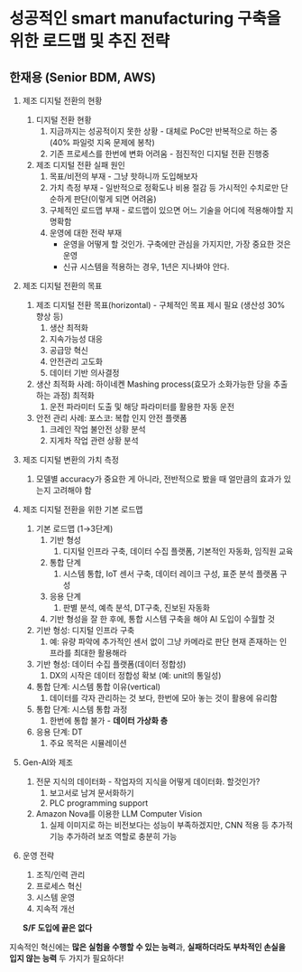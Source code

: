 # 성공적인 smart manufacturing 구축을 위한 로드맵 및 추진 전략

## 한재용 (Senior BDM, AWS)

1. 제조 디지털 전환의 현황
    1. 디지털 전환 현황
        1. 지금까지는 성공적이지 못한 상황 - 대체로 PoC만 반복적으로 하는 중(40% 파일럿 지옥 문제에 봉착)
        2. 기존 프로세스를 한번에 변화 어려움 - 점진적인 디지털 전환 진행중
    2. 제조 디지털 전환 실패 원인
        1. 목표/비전의 부재 - 그냥 핫하니까 도입해보자
        2. 가치 측정 부재 - 일반적으로 정확도나 비용 절감 등 가시적인 수치로만 단순하게 판단(이렇게 되면 어려움)
        3. 구체적인 로드맵 부재 - 로드맵이 있으면 어느 기술을 어디에 적용해야할 지 명확함
        4. 운영에 대한 전략 부재
            - 운영을 어떻게 할 것인가. 구축에만 관심을 가지지만, 가장 중요한 것은 운영
            - 신규 시스템을 적용하는 경우, 1년은 지나봐야 안다.
2. 제조 디지털 전환의 목표
    1. 제조 디지털 전환 목표(horizontal) - 구체적인 목표 제시 필요 (생산성 30% 향상 등)
        1. 생산 최적화
        2. 지속가능성 대응
        3. 공급망 혁신
        4. 안전관리 고도화
        5. 데이터 기반 의사결정
    2. 생산 최적화 사례: 하이네켄 Mashing process(효모가 소화가능한 당을 추출하는 과정) 최적화
        1. 운전 파라미터 도출 및 해당 파라미터를 활용한 자동 운전
    3. 안전 관리 사례: 포스코: 복합 인지 안전 플랫폼
        1. 크레인 작업 불안전 상황 분석
        2. 지게차 작업 관련 상황 분석
3. 제조 디지털 변환의 가치 측정
    1. 모델별 accuracy가 중요한 게 아니라, 전반적으로 봤을 때 얼만큼의 효과가 있는지 고려해야 함
4. 제조 디지털 전환을 위한 기본 로드맵
    1. 기본 로드맵 (1→3단계)
        1. 기반 형성
            1. 디지털 인프라 구축, 데이터 수집 플랫폼, 기본적인 자동화, 임직원 교육
        2. 통합 단계
            1. 시스템 통합, IoT 센서 구축, 데이터 레이크 구성, 표준 분석 플랫폼 구성
        3. 응용 단계
            1. 판별 분석, 예측 분석, DT구축, 진보된 자동화
        4. 기반 형성을 잘 한 후에, 통합 시스템 구축을 해야 AI 도입이 수월할 것
    2. 기반 형성: 디지털 인프라 구축
        1. 예: 유량 파악에 추가적인 센서 없이 그냥 카메라로 판단
        현재 존재하는 인프라를 최대한 활용해라
    3. 기반 형성: 데이터 수집 플랫폼(데이터 정합성)
        1. DX의 시작은 데이터 정합성 확보 (예: unit의 통일성)
    4. 통합 단계: 시스템 통합 이유(vertical)
        1. 데이터를 각자 관리하는 것 보다, 한번에 모아 놓는 것이 활용에 유리함
    5. 통합 단계: 시스템 통합 과정
        1. 한번에 통합 불가 - **데이터 가상화 층**
    6. 응용 단계: DT
        1. 주요 목적은 시뮬레이션
5. Gen-AI와 제조
    1. 전문 지식의 데이터화 - 작업자의 지식을 어떻게 데이터화. 할것인가?
        1. 보고서로 남겨 문서화하기
        2. PLC programming support
    2. Amazon Nova를 이용한 LLM Computer Vision
        1. 실제 이미지로 하는 비전보다는 성능이 부족하겠지만, CNN 적용 등 추가적 기능 추가하려 보조 역할로 충분히 가능
6. 운영 전략
    1. 조직/인력 관리
    2. 프로세스 혁신
    3. 시스템 운영
    4. 지속적 개선
    
    **S/F 도입에 끝은 없다**
    

지속적인 혁신에는 **많은 실험을 수행할 수 있는 능력**과, **실패하더라도 부차적인 손실을 입지 않는 능력** 두 가지가 필요하다!